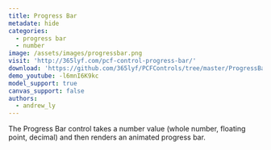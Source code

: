 ```yaml
---
title: Progress Bar
metadate: hide
categories:
  - progress bar
  - number
image: /assets/images/progressbar.png
visit: 'http://365lyf.com/pcf-control-progress-bar/'
download: 'https://github.com/365lyf/PCFControls/tree/master/ProgressBar'
demo_youtube: -l6mnI6K9kc
model_support: true
canvas_support: false
authors:
  - andrew_ly
---
```


The Progress Bar control takes a number value (whole number, floating point, decimal) and then renders an animated progress bar.
